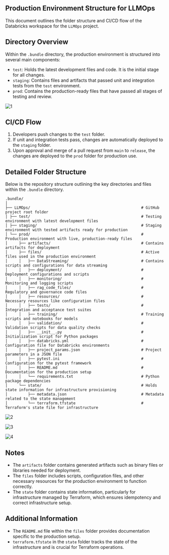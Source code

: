 ## Production Environment Structure for LLMOps

This document outlines the folder structure and CI/CD flow of the Databricks workspace for the `LLMOps` project.

## Directory Overview

Within the `.bundle` directory, the production environment is structured into several main components:

- `test`: Holds the latest development files and code. It is the initial stage for all changes.
- `staging`: Contains files and artifacts that passed unit and integration tests from the `test` environment.
- `prod`: Contains the production-ready files that have passed all stages of testing and review.

![1](https://github.com/Ayush-Patel-10/RAG-using-Azure-Databricks-CI-CD/assets/78248225/f12b7125-79f9-480f-b8d8-18426b0557c6)


## CI/CD Flow

1. Developers push changes to the `test` folder.
2. If unit and integration tests pass, changes are automatically deployed to the `staging` folder.
3. Upon approval and merge of a pull request from `main` to `release`, the changes are deployed to the `prod` folder for production use.

## Detailed Folder Structure
Below is the repository structure outlining the key directories and files within the `.bundle` directory.

```plaintext
.bundle/
│
├── LLMOps/                                                 # GitHub project root folder
│ ├── test/                                                 # Testing environment with latest development files
│ ├── staging/                                              # Staging environment with tested artifacts ready for production
│ └── prod/                                                 # Production environment with live, production-ready files
│     ├── artifacts/                                        # Contains artifacts for deployment
│     ├── files/                                            # Active files used in the production environment
│     │   ├── DataStreaming/                                # Contains scripts and configurations for data streaming
│     │   ├── deployment/                                   # Deployment configurations and scripts
│     │   ├── monitoring/                                   # Monitoring and logging scripts
│     │   ├── rag_code_files/                               # Regulatory and governance code files
│     │   ├── resources/                                    # Necessary resources like configuration files
│     │   ├── tests/                                        # Integration and acceptance test suites
│     │   ├── training/                                     # Training scripts and notebooks for models
│     │   ├── validation/                                   # Validation scripts for data quality checks
│     │   ├── __init__.py                                   # Initialization script for Python packages
│     │   ├── databricks.yml                                # Configuration file for Databricks environments
│     │   ├── project_params.json                           # Project parameters in a JSON file
│     │   ├── pytest.ini                                    # Configuration for the pytest framework
│     │   ├── README.md                                     # Documentation for the production setup
│     │   └── requirements.txt                              # Python package dependencies
│     └── state/                                            # Holds state information for infrastructure provisioning
│         ├── metadata.json                                 # Metadata related to the state management
│         └── terraform.tfstate                             # Terraform's state file for infrastructure
```
![2](https://github.com/Ayush-Patel-10/RAG-using-Azure-Databricks-CI-CD/assets/78248225/e88d4f9c-f5e0-4cc5-bbbd-88e4da3a70e7)

![3](https://github.com/Ayush-Patel-10/RAG-using-Azure-Databricks-CI-CD/assets/78248225/950b0cd5-db11-4f28-b503-38c2bb443f25)

![4](https://github.com/Ayush-Patel-10/RAG-using-Azure-Databricks-CI-CD/assets/78248225/dc01b5c8-773c-4fc0-9349-7bd424a8e785)


## Notes

- The `artifacts` folder contains generated artifacts such as binary files or libraries needed for deployment.
- The `files` folder includes scripts, configuration files, and other necessary resources for the production environment to function correctly.
- The `state` folder contains state information, particularly for infrastructure managed by Terraform, which ensures idempotency and correct infrastructure setup.

## Additional Information

- The `README.md` file within the `files` folder provides documentation specific to the production setup.
- `terraform.tfstate` in the `state` folder tracks the state of the infrastructure and is crucial for Terraform operations.
